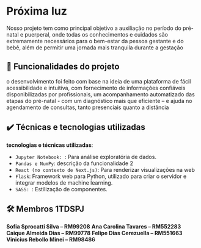 # Próxima luz 

Nosso projeto tem como principal objetivo a auxiliação no período do
pré-natal e puerperal, onde todas os conhecimentos e cuidados são
extremamente necessários para o bem-estar da pessoa gestante e do bebê,
além de permitir uma jornada mais tranquila durante a gestação

## 🔨 Funcionalidades do projeto

o desenvolvimento foi feito com base na ideia de uma
plataforma de fácil acessibilidade e intuitiva, com fornecimento de informações
confiáveis disponibilizadas por profissionais, um acompanhamento
automatizado das etapas do pré-natal - com um diagnóstico mais que eficiente
– e ajuda no agendamento de consultas, tanto presenciais quanto a distância


## ✔️ Técnicas e tecnologias utilizadas

**tecnologias e técnicas utilizadas**:

- `Jupyter Notebook: `: Para análise exploratória de dados.
- `Pandas e NumPy`: descrição da funcionalidade 2
- `React (no contexto de Next.js)`: Para renderizar visualizações na web
- `Flask`: Framework web para Python, utilizado para criar o servidor e integrar modelos de machine learning.
- `SASS: `: Estilização de componentes.

## 🛠️ Membros 1TDSPJ

**Sofia Sprocatti Silva – RM99208**
**Ana Carolina Tavares – RM552283** 
**Caique Almeida Dias – RM99778** 
**Felipe Dias Cerezuella – RM551663**
**Vinicius Rebollo Minei – RM98486**

